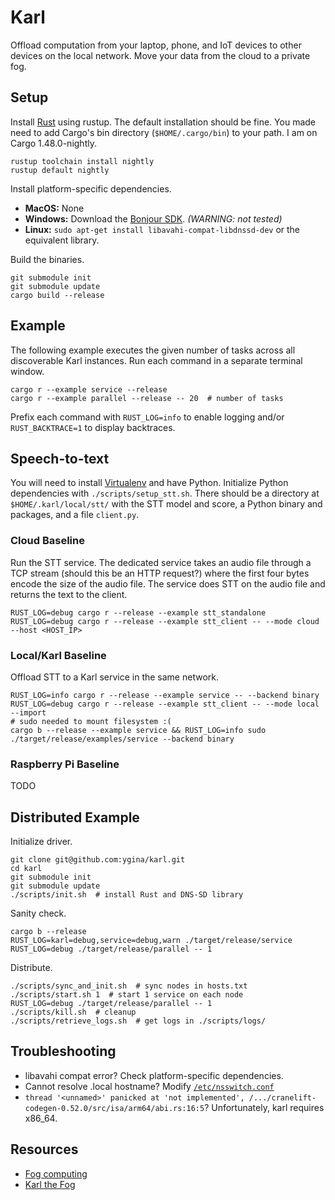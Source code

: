 # Karl
Offload computation from your laptop, phone, and IoT devices to other devices on the local network. Move your data from the cloud to a private fog.

## Setup
Install [Rust](https://www.rust-lang.org/tools/install) using rustup. The default installation should be fine. You made need to add Cargo's bin directory (`$HOME/.cargo/bin`) to your path. I am on Cargo 1.48.0-nightly.

```
rustup toolchain install nightly
rustup default nightly
```

Install platform-specific dependencies.
* **MacOS:** None
* **Windows:** Download the [Bonjour SDK](https://developer.apple.com/bonjour/). _(WARNING: not tested)_
* **Linux:** `sudo apt-get install libavahi-compat-libdnssd-dev` or the equivalent library.

Build the binaries.

```
git submodule init
git submodule update
cargo build --release
```

## Example
The following example executes the given number of tasks across all discoverable Karl instances. Run each command in a separate terminal window.

```
cargo r --example service --release
cargo r --example parallel --release -- 20  # number of tasks
```

Prefix each command with `RUST_LOG=info` to enable logging and/or `RUST_BACKTRACE=1` to display backtraces.

## Speech-to-text

You will need to install [Virtualenv](https://virtualenv.pypa.io/en/latest/installation.html) and have Python. Initialize Python dependencies with `./scripts/setup_stt.sh`. There should be a directory at `$HOME/.karl/local/stt/` with the STT model and score, a Python binary and packages, and a file `client.py`.

### Cloud Baseline
Run the STT service. The dedicated service takes an audio file through a TCP stream (should this be an HTTP request?) where the first four bytes encode the size of the audio file. The service does STT on the audio file and returns the text to the client.

```
RUST_LOG=debug cargo r --release --example stt_standalone
RUST_LOG=debug cargo r --release --example stt_client -- --mode cloud --host <HOST_IP>
```

### Local/Karl Baseline
Offload STT to a Karl service in the same network.

```
RUST_LOG=info cargo r --release --example service -- --backend binary
RUST_LOG=debug cargo r --release --example stt_client -- --mode local --import
# sudo needed to mount filesystem :(
cargo b --release --example service && RUST_LOG=info sudo ./target/release/examples/service --backend binary
```

### Raspberry Pi Baseline
TODO

## Distributed Example

Initialize driver.
```
git clone git@github.com:ygina/karl.git
cd karl
git submodule init
git submodule update
./scripts/init.sh  # install Rust and DNS-SD library
```

Sanity check.
```
cargo b --release
RUST_LOG=karl=debug,service=debug,warn ./target/release/service
RUST_LOG=debug ./target/release/parallel -- 1
```

Distribute.
```
./scripts/sync_and_init.sh  # sync nodes in hosts.txt
./scripts/start.sh 1  # start 1 service on each node
RUST_LOG=debug ./target/release/parallel -- 1
./scripts/kill.sh  # cleanup
./scripts/retrieve_logs.sh  # get logs in ./scripts/logs/
```

## Troubleshooting

* libavahi compat error? Check platform-specific dependencies.
* Cannot resolve .local hostname? Modify [`/etc/nsswitch.conf`](https://superuser.com/questions/1417190/why-do-i-need-to-change-the-order-of-hosts-in-nsswitch-conf)
* `thread '<unnamed>' panicked at 'not implemented', /.../cranelift-codegen-0.52.0/src/isa/arm64/abi.rs:16:5`? Unfortunately, karl requires x86_64.

## Resources
* [Fog computing](https://en.wikipedia.org/wiki/Fog_computing)
* [Karl the Fog](https://en.wikipedia.org/wiki/San_Francisco_fog)
